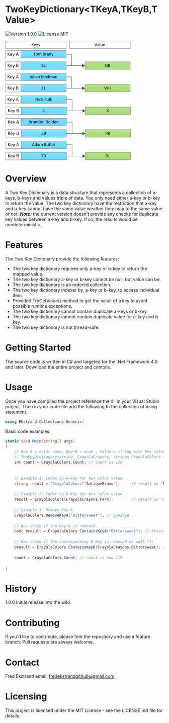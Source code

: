 # TwoKeyDictionary<TKeyA,TKeyB,TValue>
![Version 1.0.0](https://img.shields.io/badge/Version-1.0.0-brightgreen.svg) ![License MIT](https://img.shields.io/badge/Licence-MIT-blue.svg)

![image](https://github.com/FredEkstrand/ImageFiles/raw/master/TwoKeyDictionary/TwoKeyDictionaryImage.png)	

# Overview
A Two Key Dictionary is a data structure that represents a collection of a-keys, b-keys and values triple of data. You only need either a-key or b-key to return the value. The two key dictionary have the restriction that a-key and b-key cannot have the same value weather they map to the same value or not. **_Note:_** the current version doesn't provide any checks for duplicate key values between a-key and b-key. If so, the results would be nondeterministic. 

# Features
The Two Key Dictionary provide the following features:
* The two key dictionary requires only a-key or b-key to return the mapped value.
* The two key dictionary a-key or b-key cannot be null, but value can be.
* The two key dictionary is an ordered collection.
* The two key dictionary indexer by, a-key or b-key, to access individual item.
* Provided TryGetValue() method to get the value of a key to avoid possible runtime exceptions. 
* The two key dictionary cannot contain duplicate a-keys or b-key.
* The two key dictionary cannot contain duplicate value for a-key and b-key.
* The two key dictionary is not thread-safe.

# Getting Started
The source code is written in C# and targeted for the .Net Framework 4.0 and later. Download the entire project and compile.

# Usage
Once you have compiled the project reference the dll in your Visual Studio project. Then in your code file add the following to the collection of using statement.

```csharp
using Ekstrand.Collections.Generic;
```
Basic code examples:
```csharp
static void Main(string[] args)
{
	// Key-A = color name, Key-B = enum , Value = string with hex color value.
	// TwoKeyDictionary<string, CrayolaCrayons, string> CrayolaColors = init(); // loads up the dictionary with key,key and values	
	int count = CrayolaColors.Count; // count is 120
	
	
	// Example 1: Index by A-Key for hex color value.   
	string result = "CrayolaColors["AntiqueBrass"]; 	// result is "FFCD9575".		

	// Example 2: Index by B-Key for hex color value.	
	result = CrayolaColors[CrayolaCrayons.Fern];        // result is "FF71BC78".

	// Example 3: Remove Key-A.
	CrayolaColors.RemoveKeyA("Bittersweet"); // goodbye 

	// Now check if the Key-A is removed.
	bool bresult = CrayolaColors.ContainsKeyA("Bittersweet"); // bresult is false.

	// Now check if the corresponding B Key is removed as well.");
	bresult = CrayolaColors.ContainsKeyB(CrayolaCrayons.Bittersweet); // bresult is false.
	
	count = CrayolaColors.Count; // count is now 119
	
}
```

# History
 1.0.0 Initial release into the wild.

# Contributing

If you'd like to contribute, please fork the repository and use a feature
branch. Pull requests are always welcome.

# Contact
Fred Ekstrand
email: fredekstrandgithub@gmail.com

# Licensing

This project is licensed under the MIT License - see the LICENSE.md file for details.
